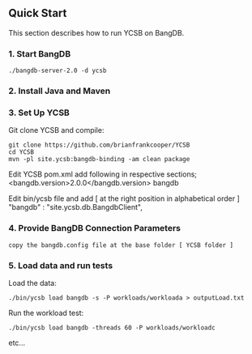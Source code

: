 <!--
Copyright (c) 2014 - 2015 YCSB contributors. All rights reserved.

Licensed under the Apache License, Version 2.0 (the "License"); you
may not use this file except in compliance with the License. You
may obtain a copy of the License at

http://www.apache.org/licenses/LICENSE-2.0

Unless required by applicable law or agreed to in writing, software
distributed under the License is distributed on an "AS IS" BASIS,
WITHOUT WARRANTIES OR CONDITIONS OF ANY KIND, either express or
implied. See the License for the specific language governing
permissions and limitations under the License. See accompanying
LICENSE file.
-->

## Quick Start

This section describes how to run YCSB on BangDB. 

### 1. Start BangDB

	./bangdb-server-2.0 -d ycsb

### 2. Install Java and Maven

### 3. Set Up YCSB

Git clone YCSB and compile:

    git clone https://github.com/brianfrankcooper/YCSB
    cd YCSB
    mvn -pl site.ycsb:bangdb-binding -am clean package

Edit YCSB pom.xml 
    add following in respective sections;
	<bangdb.version>2.0.0</bangdb.version>
	<module>bangdb</module>

Edit bin/ycsb file and add [ at the right position in alphabetical order ]
	"bangdb"        : "site.ycsb.db.BangdbClient",

### 4. Provide BangDB Connection Parameters
    
	copy the bangdb.config file at the base folder [ YCSB folder ]

### 5. Load data and run tests

Load the data:

    ./bin/ycsb load bangdb -s -P workloads/workloada > outputLoad.txt

Run the workload test:

    ./bin/ycsb load bangdb -threads 60 -P workloads/workloadc

etc...

